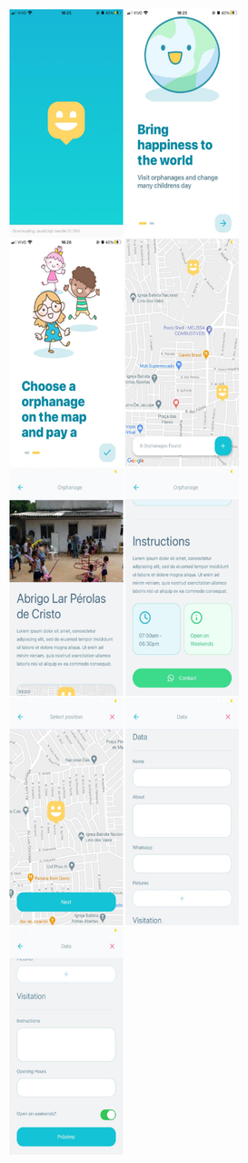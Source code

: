 <div style={{display: 'flex'}}>
  
<img src="https://github.com/GabrielBrotas/Happy-NLW3/blob/main/mobile/src/assets/images/1.jpeg" width="200px" height="400px" /> 
<img src="https://github.com/GabrielBrotas/Happy-NLW3/blob/main/mobile/src/assets/images/2.jpeg" width="200px" height="400px" /> 
<img src="https://github.com/GabrielBrotas/Happy-NLW3/blob/main/mobile/src/assets/images/3.jpeg" width="200px" height="400px" /> 
<img src="https://github.com/GabrielBrotas/Happy-NLW3/blob/main/mobile/src/assets/images/4.jpeg" width="200px" height="400px" />
<img src="https://github.com/GabrielBrotas/Happy-NLW3/blob/main/mobile/src/assets/images/5.jpeg" width="200px" height="400px" /> 
<img src="https://github.com/GabrielBrotas/Happy-NLW3/blob/main/mobile/src/assets/images/6.jpeg" width="200px" height="400px" /> 
<img src="https://github.com/GabrielBrotas/Happy-NLW3/blob/main/mobile/src/assets/images/7.jpeg" width="200px" height="400px" /> 
<img src="https://github.com/GabrielBrotas/Happy-NLW3/blob/main/mobile/src/assets/images/8.jpeg" width="200px" height="400px" /> 
<img src="https://github.com/GabrielBrotas/Happy-NLW3/blob/main/mobile/src/assets/images/9.jpeg" width="200px" height="400px" /> 

</div>
